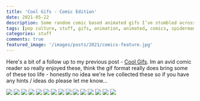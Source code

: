 ```yaml
---
title: 'Cool Gifs - Comic Edition'
date: 2021-05-22
description: Some random comic based animated gifs I’ve stumbled across....
tags: [pop culture, stuff, gifs, animation, animated, comics, spiderman, avengers, batman, marvel]
categories: stuff
comments: true
featured_image: '/images/posts/2021/comics-feature.jpg'
---
```


Here's a bit of a follow up to my previous post - [Cool Gifs](https://clintbird.com/blog/cool-gifs-post). Im an avid comic reader so really enjoyed these, think the gif format really does bring some of these too life - honestly no idea we're Ive collected these so if you have any hints / ideas do please let me know...

<div class="gallery" data-columns="3">
	<img src="/images/posts/2021/comics-01.jpg">
	<img src="/images/posts/2021/comics-02.jpg">
	<img src="/images/posts/2021/comics-03.jpg">
	<img src="/images/posts/2021/comics-04.jpg">
	<img src="/images/posts/2021/comics-05.jpg">
	<img src="/images/posts/2021/comics-06.jpg">
	<img src="/images/posts/2021/comics-07.jpg">
	<img src="/images/posts/2021/comics-08.jpg">
	<img src="/images/posts/2021/comics-09.jpg">
	<img src="/images/posts/2021/comics-10.jpg">
	<img src="/images/posts/2021/comics-11.jpg">
	<img src="/images/posts/2021/comics-12.jpg">
	<img src="/images/posts/2021/comics-13.jpg">
	<img src="/images/posts/2021/comics-14.jpg">
	<img src="/images/posts/2021/comics-15.jpg">
</div>

